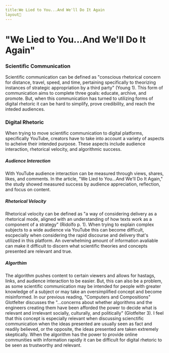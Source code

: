 ```yaml
---
title:We Lied to You...And We'll Do It Again
layout📄
---
```


# "We Lied to You...And We'll Do It Again"
### Scientific Communication 
Scientific communication can be defined as "conscious rhetorical concern for distance, travel, speed, and time, pertaining specifically to theorizing instances of strategic appropriation by a third party" (Young 1). This form of communication aims to complete three goals: educate, archive, and promote. But, when this communication has turned to utilizing forms of digital rhetoric it can be hard to simplify, prove credibility, and reach the inteded audiences.
### Digital Rhetoric 
When trying to move scientific communication to digital platforms, specifically YouTube, creators have to take into account a variety of aspects to acheive their intended purpose. These aspects include audience interaction, rhetorical velocity, and algorithmic success. 
##### Audience Interaction
With YouTube audience interaction can be measured through views, shares, likes, and comments. In the article, "We Lied to You...And We'll Do It Again," the study showed measured success by audience appreciation, reflection, and focus on content.  
##### Rhetorical Velocity 
Rhetorical velocity can be defined as "a way of considering delivery as a rhetorical mode, aligned with an understanding of how texts work as a component of a strategy" (Ridolfo p. 1). When trying to explain complex subjects to a wide audience via YouTube this can become difficult, escpecially when considering the rapid discourse and delivery that's utilized in this platform. An overwhelming amount of information avaliable can make it difficult to discern what scientific theories and concepts presented are relevant and true.
##### Algorthim 
The algorithm pushes content to certain viewers and allows for hastags, links, and audience interaction to be easier. But, this can also be a problem, as some scientific communication may be intended for people with greater knowledge of a subject or may take an oversimplified concept and become misinformed. In our previous reading, "Computers and Compositions" Glotfelter discusses the "...concerns about whether algorithms and the engineers creating them have been afforded the power to decide what is relevant and irrelevant socially, culturally, and politically" (Glotfelter 3). I feel that this concept is especially relevant when discussing scienctific communication when the ideas presented are usually seen as fact and readily believed, or the opposite, the ideas presented are taken extremely skeptically. When the algorithm has the power to provide online communities with information rapidly it can be difficult for digital rhetoric to be seen as trustworthy and relevant.

